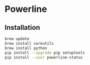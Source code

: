 # Powerline

## Installation

```sh
brew update
brew install coreutils
brew install python
pip install --upgrade pip setuptools
pip install --user powerline-status
```

